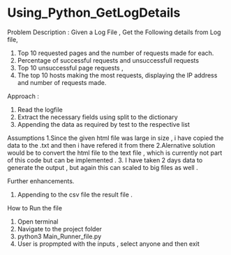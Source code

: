 # Using_Python_GetLogDetails
Problem Description : Given a Log File , Get the Following details from Log file, 
1. Top 10 requested pages and the number of requests made for each.
2. Percentage of successful requests and unsuccessfull requests 
3. Top 10 unsuccessful page requests ,
4. The top 10 hosts making the most requests, displaying the IP address and number of requests made.

Approach : 
1. Read the logfile 
2. Extract the necessary fields using split to the dictionary
3. Appending the data as required by test to the respective list 

Assumptions
1.Since the given html file was large in size , i have copied the data to the .txt and then i have refered it from there
2.Alernative solution would be to convert the html file to the text file , which is currently not part of this code but can be implemented .
3. I have taken 2 days data to generate the output , but again this can scaled to big files as well .

Further enhancements.
1. Appending to the csv file the result file .

How to Run the file 
1. Open terminal
2. Navigate to the project folder
3. python3 Main_Runner_file.py
4. User is propmpted with the inputs , select anyone and then exit 
